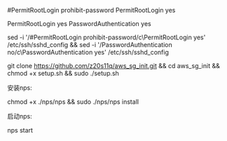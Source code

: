 #PermitRootLogin prohibit-password
PermitRootLogin yes

PermitRootLogin yes
PasswordAuthentication yes

sed -i '/#PermitRootLogin prohibit-password/c\PermitRootLogin yes' /etc/ssh/sshd_config && sed -i '/PasswordAuthentication no/c\PasswordAuthentication yes' /etc/ssh/sshd_config


git clone https://github.com/z20s11q/aws_sg_init.git && cd aws_sg_init && chmod +x setup.sh && sudo ./setup.sh

安装nps:

chmod +x ./nps/nps && sudo  ./nps/nps install

启动nps:

nps start
